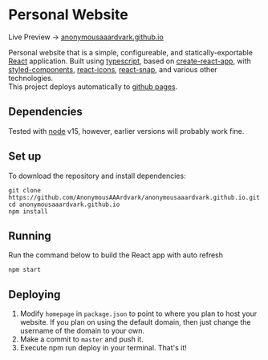 # Personal Website
Live Preview -> [anonymousaaardvark.github.io]()   

Personal website that is a simple, configureable, and statically-exportable [React](https://reactjs.org/) application. Built using [typescript](https://www.typescriptlang.org/), based on [create-react-app](https://github.com/facebook/create-react-app), with [styled-components](https://styled-components.com/), [react-icons](http://react-icons.github.io/), [react-snap](https://github.com/stereobooster/react-snap), and various other technologies.   
This project deploys automatically to [github pages](https://pages.github.com/).

## Dependencies
Tested with [node](https://nodejs.org) v15, however, earlier versions will probably work fine.

## Set up
To download the repository and install dependencies:
```
git clone https://github.com/AnonymousAAArdvark/anonymousaaardvark.github.io.git
cd anonymousaaardvark.github.io
npm install
```
## Running
Run the command below to build the React app with auto refresh
```
npm start
```
## Deploying
1. Modify ```homepage``` in ```package.json``` to point to where you plan to host your website. If you plan on using the default domain, then just change the username of the domain to your own.
2. Make a commit to ```master``` and push it.
3. Execute npm run deploy in your terminal. That's it!
